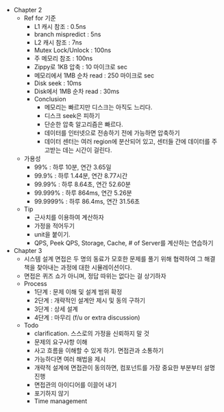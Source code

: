 - Chapter 2
    - Ref for 기준
        - L1 캐시 참조 : 0.5ns
        - branch mispredict : 5ns
        - L2 캐시 참조 : 7ns
        - Mutex Lock/Unlock : 100ns
        - 주 메모리 참조 : 100ns
        - Zippy로 1KB 압축 : 10 마이크로 sec
        - 메모리에서 1MB 순차 read : 250 마이크로 sec
        - Disk seek : 10ms
        - Disk에서 1MB 순차 read : 30ms
        - Conclusion
            - 메모리는 빠르지만 디스크는 아직도 느리다.
            - 디스크 seek은 피하기
            - 단순한 압축 알고리즘은 빠르다.
            - 데이터를 인터넷으로 전송하기 전에 가능하면 압축하기
            - 데이터 센터는 여러 region에 분산되어 있고, 센터들 간에 데이터를 주고받는 데는 시간이 걸린다.
    - 가용성
        - 99% : 하루 10분, 연간 3.65일
        - 99.9% : 하루 1.44분, 연간 8.77시간
        - 99.99% : 하루 8.64초, 연간 52.60분
        - 99.999% : 하루 864ms, 연간 5.26분
        - 99.9999% : 하루 86.4ms, 연간 31.56초
    - Tip
        - 근사치를 이용하여 계산하자
        - 가정을 적어두기
        - unit을 붙이기.
        - QPS, Peek QPS, Storage, Cache, # of Server를 계산하는 연습하기
- Chapter 3
    - 시스템 설계 면접은 두 명의 동료가 모호한 문제를 풀기 위해 협력하여 그 해결책을 찾아내는 과정에 대한 시뮬레이션이다.
    - 면접은 퀴즈 쇼가 아니며, 정답 따위는 없다는 걸 상기하자
    - Process
        - 1단계 : 문제 이해 및 설계 범위 확정
        - 2단계 : 개략적인 설계안 제시 및 동의 구하기
        - 3단계 : 상세 설계
        - 4단계 : 마무리 (f/u or extra discussion)
    - Todo
        - clarification. 스스로의 가정을 신뢰하지 말 것
        - 문제의 요구사항 이해
        - 사고 흐름을 이해할 수 있게 하기. 면접관과 소통하기
        - 가능하다면 여러 해법을 제시
        - 개략적 설계에 면접관이 동의하면, 컴포넌트를 가장 중요한 부분부터 설명 진행
        - 면접관의 아이디어를 이끌어 내기
        - 포기하지 않기
        - Time management
